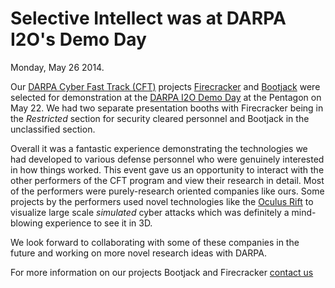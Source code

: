 # Selective Intellect was at DARPA I2O's Demo Day

Monday, May 26 2014.

Our [DARPA Cyber Fast
Track (CFT)](https://www.fbo.gov/spg/ODA/DARPA/CMO/DARPA-RA-11-52/listing.html) projects
[Firecracker](http://www.selectiveintellect.net/select-projects/) and
[Bootjack](http://www.selectiveintellect.net/select-projects/) were selected for
demonstration at the [DARPA I2O Demo
Day](http://www.darpa.mil/NewsEvents/Releases/2014/05/21.aspx) at the Pentagon
on May 22. We had two separate presentation booths with Firecracker being in the
_Restricted_ section for security cleared personnel and Bootjack in the
unclassified section.

Overall it was a fantastic experience demonstrating the technologies we had
developed to various defense personnel who were genuinely interested in how
things worked. This event gave us an opportunity to interact with the other
performers of the CFT program and view their research in detail. Most of the
performers were purely-research oriented companies like ours. Some projects by
the performers used novel technologies like the [Oculus
Rift](http://www.google.com) to visualize large
scale _simulated_ cyber attacks which was definitely a mind-blowing experience
to see it in 3D.

We look forward to collaborating with some of these companies in the future and
working on more novel research ideas with DARPA.

For more information on our projects Bootjack and Firecracker [contact
us](http://www.selectiveintellect.net/contact-1/)


